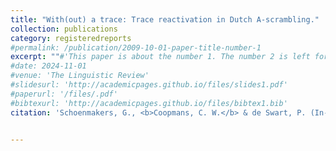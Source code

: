 ```yaml
---
title: "With(out) a trace: Trace reactivation in Dutch A-scrambling."
collection: publications
category: registeredreports
#permalink: /publication/2009-10-01-paper-title-number-1
excerpt: ""#'This paper is about the number 1. The number 2 is left for future work.'
#date: 2024-11-01
#venue: 'The Linguistic Review'
#slidesurl: 'http://academicpages.github.io/files/slides1.pdf'
#paperurl: '/files/.pdf'
#bibtexurl: 'http://academicpages.github.io/files/bibtex1.bib'
citation: 'Schoenmakers, G., <b>Coopmans, C. W.</b> & de Swart, P. (In-Principle Acceptance). With(out) a trace: Trace reactivation in Dutch A-scrambling. <i>Linguistics.</i>'


---
```

